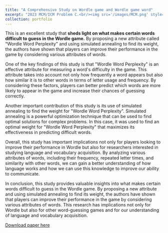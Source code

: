 ```yaml
---
title: "A Comprehensive Study on Wordle game and Wordle game word"
excerpt: "2023 MCM/ICM Problem C.<br/><img src='/images/MCM.png' style='zoom:50%'>"
collection: portfolio
---
```




This is an excellent study that **sheds light on what makes certain words difficult to guess in the Wordle game.** By proposing a new attribute called "Wordle Word Perplexity" and using simulated annealing to find its weight, the authors have shown that players can improve their performance in the game by considering various attributes of words.

One of the key findings of this study is that "Wordle Word Perplexity" is an effective attribute for measuring a word's difficulty in the game. This attribute takes into account not only how frequently a word appears but also how similar it is to other words in terms of letter usage and frequency. By considering these factors, players can better predict which words are more likely to appear in the game and increase their chances of guessing correctly.

Another important contribution of this study is its use of simulated annealing to find the weight for "Wordle Word Perplexity". Simulated annealing is a powerful optimization technique that can be used to find optimal solutions for complex problems. In this case, it was used to find an optimal weight for "Wordle Word Perplexity" that maximizes its effectiveness in predicting difficult words.

Overall, this study has important implications not only for players looking to improve their performance in Wordle but also for researchers interested in studying language and vocabulary acquisition. By analyzing various attributes of words, including their frequency, repeated letter times, and similarity with other words, we can gain a better understanding of how language works and how we can use this knowledge to improve our ability to communicate.

In conclusion, this study provides valuable insights into what makes certain words difficult to guess in the Wordle game. By proposing a new attribute and using simulated annealing to find its weight, the authors have shown that players can improve their performance in the game by considering various attributes of words. This research has implications not only for Wordle but also for other word-guessing games and for our understanding of language and vocabulary acquisition.

[Download paper here](https://github.com/zhuchichi56/zhuchichi56.github.io/blob/master/files/MCM_2023.pdf)

